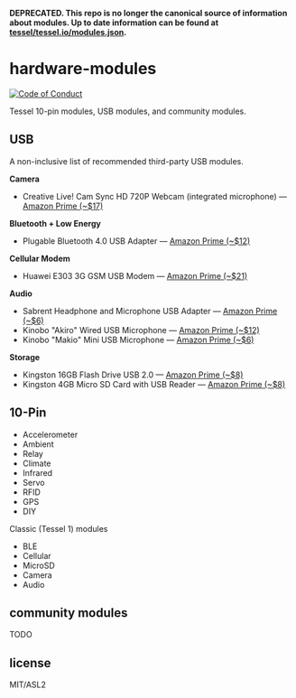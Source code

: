 **DEPRECATED. This repo is no longer the canonical source of information about modules. Up to date information can be found at [tessel/tessel.io/modules.json](https://github.com/tessel/tessel.io/blob/master/modules.json).**

# hardware-modules
[![Code of Conduct](https://img.shields.io/badge/%E2%9D%A4-code%20of%20conduct-blue.svg?style=flat)](https://github.com/tessel/project/blob/master/CONDUCT.md)

Tessel 10-pin modules, USB modules, and community modules.

## USB

A non-inclusive list of recommended third-party USB modules.

**Camera**

* Creative Live! Cam Sync HD 720P Webcam (integrated microphone) &mdash; [Amazon Prime (~$17)](http://amzn.to/1HZKV8H)

**Bluetooth + Low Energy** 

* Plugable Bluetooth 4.0 USB Adapter &mdash; [Amazon Prime (~$12)](http://amzn.to/1Tz7yoa)

**Cellular Modem**

* Huawei E303 3G GSM USB Modem &mdash; [Amazon Prime (~$21)](http://amzn.to/1HZLmQg)

**Audio**

* Sabrent Headphone and Microphone USB Adapter &mdash; [Amazon Prime (~$6)](http://amzn.to/1M7tLIL)
* Kinobo "Akiro" Wired USB Microphone &mdash; [Amazon Prime (~$12)](http://amzn.to/1M7tOo3)
* Kinobo "Makio" Mini USB Microphone &mdash; [Amazon Prime (~$6)](http://amzn.to/1HZbaOk)

**Storage**

* Kingston 16GB Flash Drive USB 2.0 &mdash; [Amazon Prime (~$8)](http://amzn.to/1IX8Bv6)
* Kingston 4GB Micro SD Card with USB Reader &mdash; [Amazon Prime (~$8)](http://amzn.to/1HZLdML)

## 10-Pin

* Accelerometer
* Ambient
* Relay
* Climate
* Infrared
* Servo
* RFID
* GPS
* DIY

Classic (Tessel 1) modules

* BLE
* Cellular
* MicroSD
* Camera
* Audio

## community modules

TODO

## license

MIT/ASL2
